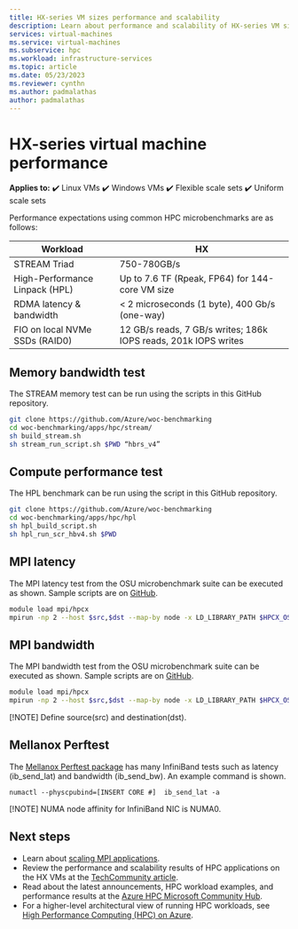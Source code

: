 ```yaml
---
title: HX-series VM sizes performance and scalability
description: Learn about performance and scalability of HX-series VM sizes in Azure.  
services: virtual-machines 
ms.service: virtual-machines 
ms.subservice: hpc
ms.workload: infrastructure-services 
ms.topic: article 
ms.date: 05/23/2023 
ms.reviewer: cynthn
ms.author: padmalathas
author: padmalathas
---
```


# HX-series virtual machine performance

**Applies to:** :heavy_check_mark: Linux VMs :heavy_check_mark: Windows VMs :heavy_check_mark: Flexible scale sets :heavy_check_mark: Uniform scale sets

Performance expectations using common HPC microbenchmarks are as follows:

| Workload                                        | HX                                                              |
|-------------------------------------------------|-------------------------------------------------------------------|
| STREAM Triad                                    | 750-780GB/s                                                       |
| High-Performance Linpack (HPL)                  | Up to 7.6 TF (Rpeak, FP64) for 144-core VM size                   |
| RDMA latency & bandwidth                        | < 2 microseconds (1 byte), 400 Gb/s (one-way)                     |
| FIO on local NVMe SSDs (RAID0)                  | 12 GB/s reads, 7 GB/s writes; 186k IOPS reads, 201k IOPS writes |

## Memory bandwidth test

The STREAM memory test can be run using the scripts in this GitHub repository. 
```bash
git clone https://github.com/Azure/woc-benchmarking 
cd woc-benchmarking/apps/hpc/stream/ 
sh build_stream.sh 
sh stream_run_script.sh $PWD “hbrs_v4” 
```
 
## Compute performance test 

The HPL benchmark can be run using the script in this GitHub repository. 
```bash
git clone https://github.com/Azure/woc-benchmarking 
cd woc-benchmarking/apps/hpc/hpl 
sh hpl_build_script.sh 
sh hpl_run_scr_hbv4.sh $PWD 
```

## MPI latency

The MPI latency test from the OSU microbenchmark suite can be executed as shown. Sample scripts are on [GitHub](https://github.com/Azure/azhpc-images/blob/04ddb645314a6b2b02e9edb1ea52f079241f1297/tests/run-tests.sh).

```bash
module load mpi/hpcx 
mpirun -np 2 --host $src,$dst --map-by node -x LD_LIBRARY_PATH $HPCX_OSU_DIR/osu_latency
```

## MPI bandwidth
The MPI bandwidth test from the OSU microbenchmark suite can be executed as shown. Sample scripts are on [GitHub](https://github.com/Azure/azhpc-images/blob/04ddb645314a6b2b02e9edb1ea52f079241f1297/tests/run-tests.sh).

```bash
module load mpi/hpcx 
mpirun -np 2 --host $src,$dst --map-by node -x LD_LIBRARY_PATH $HPCX_OSU_DIR/osu_bw ./mvapich2-2.3.install/bin/mpirun_rsh -np 2 -hostfile ~/hostfile MV2_CPU_MAPPING=[INSERT CORE #] ./mvapich2-2.3/osu_benchmarks/mpi/pt2pt/osu_bw
```
[!NOTE]
Define source(src) and destination(dst).

## Mellanox Perftest
The [Mellanox Perftest package](https://community.mellanox.com/s/article/perftest-package) has many InfiniBand tests such as latency (ib_send_lat) and bandwidth (ib_send_bw). An example command is shown.
```console
numactl --physcpubind=[INSERT CORE #]  ib_send_lat -a
```
[!NOTE]
NUMA node affinity for InfiniBand NIC is NUMA0.

## Next steps
- Learn about [scaling MPI applications](./workloads/hpc/compiling-scaling-applications.md).
- Review the performance and scalability results of HPC applications on the HX VMs at the [TechCommunity article](https://techcommunity.microsoft.com/t5/azure-compute/hpc-performance-and-scalability-results-with-azure-hbv4-vms/bc-p/2235843).
- Read about the latest announcements, HPC workload examples, and performance results at the [Azure HPC Microsoft Community Hub](https://techcommunity.microsoft.com/t5/azure-high-performance-computing/bg-p/AzureHighPerformanceComputingBlog).
- For a higher-level architectural view of running HPC workloads, see [High Performance Computing (HPC) on Azure](/azure/architecture/topics/high-performance-computing/).
